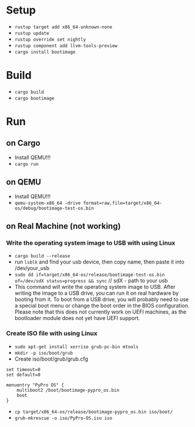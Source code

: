 # Setup

- ```rustup target add x86_64-unknown-none```
- ```rustup update```
- ```rustup override set nightly```
- ```rustup component add llvm-tools-preview```
- ```cargo install bootimage```

# Build

- ```cargo build```
- ```cargo bootimage```

# Run

## on Cargo

- Install QEMU!!!
- ```cargo run```

## on QEMU

- Install QEMU!!!
- ```qemu-system-x86_64 -drive format=raw,file=target/x86_64-os/debug/bootimage-test-os.bin```

## on Real Machine (not working)

### Write the operating system image to USB with using Linux

- ```cargo build --release```
- run ```lsblk``` and find your usb device, then copy name, then paste it into /dev/your_usb
- ```sudo dd if=target/x86_64-os/release/bootimage-test-os.bin of=/dev/sdX status=progress && sync``` // sdX - path to your usb
- This command will write the operating system image to USB. After writing the image to a USB drive, you can run it on real hardware by booting from it. To boot from a USB drive, you will probably need to use a special boot menu or change the boot order in the BIOS configuration. Please note that this does not currently work on UEFI machines, as the bootloader module does not yet have UEFI support.

### Create ISO file with using Linux

- ```sudo apt-get install xorriso grub-pc-bin mtools```
- ```mkdir -p iso/boot/grub```
- Create iso/boot/grub/grub.cfg

```
set timeout=0
set default=0

menuentry "PyPro OS" {
    multiboot2 /boot/bootimage-pypro_os.bin
    boot
}
```

- ```cp target/x86_64-os/release/bootimage-pypro_os.bin iso/boot/```
- ```grub-mkrescue -o iso/PyPro-OS.iso iso```
